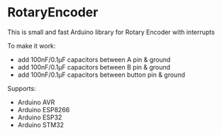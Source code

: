 # RotaryEncoder
This is small and fast Arduino library for Rotary Encoder with interrupts

To make it work:
- add 100nF/0.1μF capacitors between A      pin & ground
- add 100nF/0.1μF capacitors between B      pin & ground
- add 100nF/0.1μF capacitors between button pin & ground

Supports:
- Arduino AVR
- Arduino ESP8266
- Arduino ESP32
- Arduino STM32
